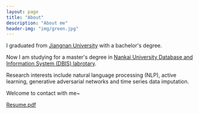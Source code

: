 ```yaml
---
layout: page
title: "About"
description: "About me" 
header-img: "img/green.jpg"
---
```


I graduated from [Jiangnan University](http://www.jiangnan.edu.cn/) with a bachelor's degree.

Now I am studying for a master's degree in [Nankai University Database and Information System (DBIS) labrotary](https://dbis.nankai.edu.cn/).

Research interests include natural language processing (NLP), active learning, generative adversarial networks and time series data imputation.

Welcome to contact with me~
<!--[个人简历](/resume/resume.html)-->
[Resume.pdf](/docs/resume.pdf)






